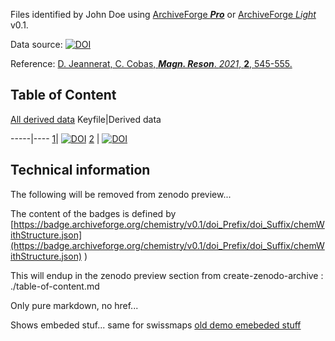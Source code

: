 Files identified by John Doe using [ArchiveForge ***Pro***](https://archiveforge.github.io/) or  [ArchiveForge *Light*](https://archiveforge.github.io/) v0.1.

Data source: [![DOI](https://zenodo.org/badge/DOI/10.5281/zenodo.5081742.svg)](https://doi.org/10.5281/zenodo.5081742)

Reference: [D. Jeannerat, C. Cobas, ***Magn. Reson***. *2021*, **2**, 545-555.](https://mr.copernicus.org/articles/2/545/2021/mr-2-545-2021-discussion.html)

## Table of Content 
[All derived data](https://registry.archiveforge.org/chemistry/v0.1/doi_Prefix/doi_Suffix)
Keyfile|Derived data

-----|----
 [1](https://connect.archiveforge.org/connect?keyfileTO-Be_insertedHere)| [![DOI](https://img.shields.io/endpoint?url=https://badge.archiveforge.org/chemistry/v0.1/doi_Prefix/doi_Suffix/chemWithStructure.json)](https://registry.archiveforge.org/chemistry/v0.1/doi_Prefix/doi_Suffix#cyclopropanes)
 [2](https://connect.archiveforge.org/connect?keyfileTO-Be_insertedHere) | [![DOI](https://img.shields.io/endpoint?url=https://badge.archiveforge.org/chemistry/v0.1/doi_Prefix/doi_Suffix/chemWithStructure.json)](https://registry.archiveforge.org/chemistry/v0.1/doi_Prefix/doi_Suffix#cyclopropanes)

## Technical information 

The following will be removed from zenodo preview...

The content of the badges is defined by [https://badge.archiveforge.org/chemistry/v0.1/doi_Prefix/doi_Suffix/chemWithStructure.json](https://badge.archiveforge.org/chemistry/v0.1/doi_Prefix/doi_Suffix/chemWithStructure.json) )

This will endup in the zenodo preview section
from create-zenodo-archive : ./table-of-content.md

Only pure markdown, no href...

Shows embeded stuf... same for swissmaps 
[old demo emebeded stuff](https://chemedata.github.io/create-zenodo-archive/)


